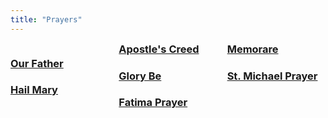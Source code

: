 ```yaml
---
title: "Prayers"
---
```


<div style="column-count: 3; column-gap: 1rem;">

### [Our Father](our-father)

### [Hail Mary](hail-mary)

### [Apostle's Creed](apostles-creed)

### [Glory Be](glory-be)

### [Fatima Prayer](fatima-prayer)

### [Memorare](memorare)

### [St. Michael Prayer](st-michael-prayer)

</div>